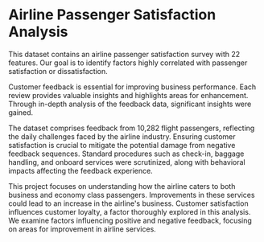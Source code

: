 # Airline Passenger Satisfaction Analysis

This dataset contains an airline passenger satisfaction survey with 22 features. Our goal is to identify factors highly correlated with passenger satisfaction or dissatisfaction.

Customer feedback is essential for improving business performance. Each review provides valuable insights and highlights areas for enhancement. Through in-depth analysis of the feedback data, significant insights were gained.

The dataset comprises feedback from 10,282 flight passengers, reflecting the daily challenges faced by the airline industry. Ensuring customer satisfaction is crucial to mitigate the potential damage from negative feedback sequences. Standard procedures such as check-in, baggage handling, and onboard services were scrutinized, along with behavioral impacts affecting the feedback experience. 

This project focuses on understanding how the airline caters to both business and economy class passengers. Improvements in these services could lead to an increase in the airline's business. Customer satisfaction influences customer loyalty, a factor thoroughly explored in this analysis. We examine factors influencing positive and negative feedback, focusing on areas for improvement in airline services.
